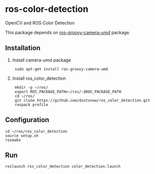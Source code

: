 ros-color-detection
===============

OpenCV and ROS Color Detection

This package depends on [ros-groovy-camera-umd](http://wiki.ros.org/camera_umd) package.

## Installation

1. Install camera-umd package

		sudo apt-get install ros-groovy-camera-umd
	
2. Install ros_color_detection

		mkdir -p ~/ros/
		export ROS_PACKAGE_PATH=~/ros/:$ROS_PACKAGE_PATH
		cd ~/ros/
		git clone https://github.com/dustsnow/ros_color_detection.git
		rospack profile

## Configuration

	cd ~/ros/ros_color_detection
	source setup.sh
	rosmake
	
## Run

	roslaunch ros_color_detection color_detection.launch
